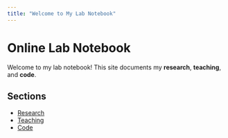 ```yaml
---
title: "Welcome to My Lab Notebook"
---
```


# Online Lab Notebook

Welcome to my lab notebook! This site documents my **research**, **teaching**, and **code**.

## Sections
- [Research](research)
- [Teaching](teaching)
- [Code](code)

